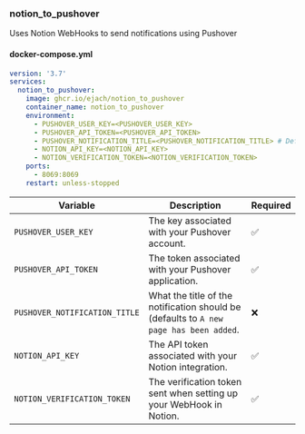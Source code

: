### notion_to_pushover

Uses Notion WebHooks to send notifications using Pushover

#### docker-compose.yml
```yml
version: '3.7'
services:
  notion_to_pushover:
    image: ghcr.io/ejach/notion_to_pushover
    container_name: notion_to_pushover
    environment:
      - PUSHOVER_USER_KEY=<PUSHOVER_USER_KEY>
      - PUSHOVER_API_TOKEN=<PUSHOVER_API_TOKEN>
      - PUSHOVER_NOTIFICATION_TITLE=<PUSHOVER_NOTIFICATION_TITLE> # Default = A new page has been added
      - NOTION_API_KEY=<NOTION_API_KEY>
      - NOTION_VERIFICATION_TOKEN=<NOTION_VERIFICATION_TOKEN>
    ports:
      - 8069:8069
    restart: unless-stopped
```
| Variable                     | Description                                                                             |Required |
|------------------------------|-----------------------------------------------------------------------------------------|---------|
| `PUSHOVER_USER_KEY`          | The key associated with your Pushover account.                                          | ✅      |
| `PUSHOVER_API_TOKEN`         | The token associated with your Pushover application.                                    | ✅      |
| `PUSHOVER_NOTIFICATION_TITLE`| What the title of the notification should be (defaults to `A new page has been added`.  | ❌      |
| `NOTION_API_KEY`             | The API token associated with your Notion integration.                                  | ✅      |
| `NOTION_VERIFICATION_TOKEN`  | The verification token sent when setting up your WebHook in Notion.                     | ✅      |
